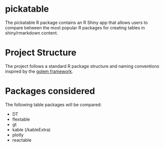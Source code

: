 
<!-- README.md is generated from README.Rmd. Please edit that file -->

# pickatable

<!-- badges: start -->
<!-- badges: end -->

The pickatable R package contains an R Shiny app that allows users to
compare between the most popular R packages for creating tables in
shiny/rmarkdown content.

# Project Structure

The project follows a standard R package structure and naming
conventions inspired by the [golem
framework](https://engineering-shiny.org/golem.html).

# Packages considered

The following table packages will be compared:

-   DT
-   flextable
-   gt
-   kable (/kableExtra)
-   plotly
-   reactable
